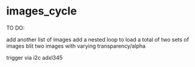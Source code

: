 # images_cycle

TO DO:

add another list of images 
add a nested loop to load a total of two sets of images
blit two images with varying transparency/alpha

trigger via i2c adxl345

